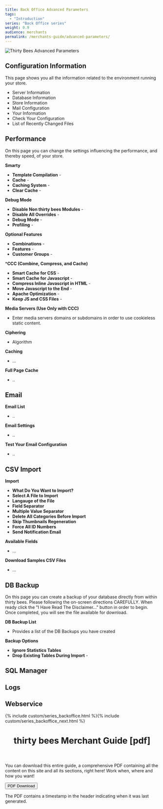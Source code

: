 ```yaml
---
title: Back Office Advanced Parameters
tags:
  - "Introduction"
series: "Back Office series"
weight: 0.9
audience: merchants
permalink: /merchants-guide/advanced-parameters/
---
```


![Thirty Bees Advanced Parameters]({{baseurl}}/thirtybees/images/merchants-guide/advanced-parameters.jpg  "Thirty Bees Advanced Parameters")

## Configuration Information

This page shows you all the information related to the environment running your store.

- Server Information
- Database Information
- Store Information
- Mail Configuration
- Your Information
- Check Your Configuration
- List of Recently Changed Files

## Performance

On this page you can change the settings influencing the performance, and thereby speed, of your store.

**Smarty**

- **Template Compilation** - 
- **Cache** - 
- **Caching System** - 
- **Clear Cache** - 

**Debug Mode**

- **Disable Non thirty bees Modules** - 
- **Disable All Overrides** - 
- **Debug Mode** - 
- **Profiling** - 

**Optional Features**

- **Combinations** - 
- **Features** - 
- **Customer Groups** - 

***CCC (Combine, Compress, and Cache)**

- **Smart Cache for CSS** - 
- **Smart Cache for Javascript** - 
- **Compress Inline Javascript in HTML** - 
- **Move Javascript to the End** - 
- **Apache Optimization** - 
- **Keep JS and CSS Files** - 

**Media Servers (Use Only with CCC)** 

- Enter media servers domains or subdomains in order to use cookieless static content.

**Ciphering**

- Algorithm

**Caching**

- ...

**Full Page Cache** 

- ..

## Email

**Email List**

- ..

**Email Settings**

- ..

**Test Your Email Configuration**

- ..

## CSV Import

**Import**

- **What Do You Want to Import?**
- **Select A File to Import**
- **Langauge of the File**
- **Field Separator**
- **Multiple Value Separator**
- **Delete All Categories Before Import**
- **Skip Thumbnails Regeneration**
- **Force All ID Numbers**
- **Send Notification Email**

**Available Fields**

- ...

**Download Samples CSV Files**

- ...

## DB Backup

On this page you can create a backup of your database directly from within thirty bees.  Please following the on-screen directions CAREFULLY.  When ready click the "I Have Read The Disclaimer..." button in order to begin.  Once completed, you will see the file available for download.

**DB Backup List**

- Provides a list of the DB Backups you have created

**Backup Options**

- **Ignore Statistics Tables**
- **Drop Existing Tables During Import** - 

## SQL Manager

## Logs

## Webservice

{% include custom/series_backoffice.html %}{% include custom/series_backoffice_next.html %}

<header class="panel panel-default>
<div class="panel-heading>
<h1 class="panel-title">
thirty bees Merchant Guide [pdf]
</h2>
</header>
</div>
<div class="panel-body">
You can download this entire guide, a comprehensive PDF containing all the content on this site and all its sections, right here!  Work when, where and how you want!

<a rel="help bookmark" target="_blank" class="noCrossRef" href="{{base}}/thirtybees/pdf/thirtybees_devdocs.pdf"><button type="button" class="btn btn-default" class="pull-right" aria-label="Left Align"><span class="glyphicon glyphicon-download-alt" aria-hidden="true"></span> PDF Download</button></a>
</div>
<footer class="panel-footer">
The PDF contains a timestamp in the header indicating when it was last generated.
</footer>